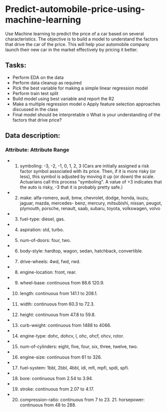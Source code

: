 # Predict-automobile-price-using-machine-learning  
Use Machine learning to predict the price of a car based on several characteristics. The objective is to build a model to understand the factors that drive the car of the price. This will help your automobile company launch their new car in the market effectively by pricing it better.  
## Tasks:  
- Perform EDA on the data 
- Perform data cleanup as required 
- Pick the best variable for making a simple linear regression model 
- Perform train test split 
- Build model using best variable and report the R2 
- Make a multiple regression model o Apply feature selection approaches discussed in the class 
- Final model should be interpretable o What is your understanding of the factors that drive price?  

## Data description:  
### Attribute: Attribute Range  
- 1. symboling: -3, -2, -1, 0, 1, 2, 3 (Cars are initially assigned a risk factor symbol associated with its price. Then, if it is more risky (or less), this symbol is adjusted by moving it up (or down) the scale. Actuarians call this process "symboling". A value of +3 indicates that the auto is risky, -3 that it is probably pretty safe.)  
- 2. make: alfa-romero, audi, bmw, chevrolet, dodge, honda, isuzu, jaguar, mazda, mercedes- benz, mercury, mitsubishi, nissan, peugot, plymouth, porsche, renault, saab, subaru, toyota, volkswagen, volvo 
- 3. fuel-type: diesel, gas. 
- 4. aspiration: std, turbo. 
- 5. num-of-doors: four, two. 
- 6. body-style: hardtop, wagon, sedan, hatchback, convertible. 
- 7. drive-wheels: 4wd, fwd, rwd. 
- 8. engine-location: front, rear. 
- 9. wheel-base: continuous from 86.6 120.9. 
- 10. length: continuous from 141.1 to 208.1. 
- 11. width: continuous from 60.3 to 72.3. 
- 12. height: continuous from 47.8 to 59.8. 
- 13. curb-weight: continuous from 1488 to 4066. 
- 14. engine-type: dohc, dohcv, l, ohc, ohcf, ohcv, rotor. 
- 15. num-of-cylinders: eight, five, four, six, three, twelve, two. 
- 16. engine-size: continuous from 61 to 326. 
- 17. fuel-system: 1bbl, 2bbl, 4bbl, idi, mfi, mpfi, spdi, spfi. 
- 18. bore: continuous from 2.54 to 3.94. 
- 19. stroke: continuous from 2.07 to 4.17. 
- 20. compression-ratio: continuous from 7 to 23. 21. horsepower: continuous from 48 to 288. 
